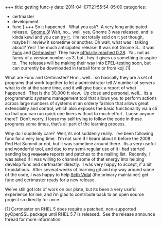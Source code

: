 +++
title: getting func-y
date: 2011-04-07T21:55:54-05:00
categories:
  - certmaster
  - development
  - func
]
+++
So it happened.  What you ask?  A very long anticipated release.  <a title="Gnome 3 Release Announcement" href="http://www.gnome.org/" target="_blank">Gnome 3</a>! Wait, no&#8230; well, yes, Gnome 3 was released, and is kinda kewl and you can <a title="Gnome 3 Try It Live Download" href="http://www.gnome3.org/tryit.html" target="_blank">try it</a>.  I&#8217;m not totally sold on it yet though, maybe I&#8217;ll review it sometime or another. Oh wait, what was I talking about? Yes! The much anticipated release! It was not Gnome 3&#8230; it was <a title="Func Homepage" href="http://fedoraproject.org/func" target="_blank">Func</a> and <a title="Certmaster homepage" href="http://fedoraprooject.org/certmaster" target="_blank">Certmaster</a>!  They have <a title="Func 0.28 Release Announce" href="https://www.redhat.com/archives/func-list/2011-April/msg00010.html" target="_blank">officially reached 0.28</a>.  Ya.. not as fancy of a version number as 3, but.. hey it gives us something to aspire to.  The releases will be making their way into EPEL-testing soon, but can currently be downloaded in tarball form or from koji.[1]

What are Func and Certmaster? Hrm.. well&#8230; so basically they are a set of programs that work together to let a administrator tell _N_ number of servers what to do at the same time, and it will give back a report of what happened.  That is the 30,000 ft view.  Up close and personal, well&#8230; its a programmatic systems management tool that allows you to perform actions across large numbers of systems in an orderly fashion that allows great extensibility and control; which also exposes the basic functionality via a cli so that you can run quick one liners without to much effort.  Loose anyone there?  Don&#8217;t worry, I loose my self trying to follow the code in these programs some times, that&#8217;s all part of the learning process.

Why do I suddenly care?  Well, its not suddenly really.  I&#8217;ve been following func for a very long time.  I&#8217;m not sure if I heard about it before the 2008 Red Hat Summit or not, but it was sometime around there.  Its a very useful and wonderful tool, and due to my semi-regular use of it I had started sending bug <del>requests</del> reports and patches to the mailing list.  Recently, I was asked if I was willing to channel some of that energy into helping develop func and certmaster directly.  I was very happy to accept, if a bit trepidatious.  After several weeks of learning git and my way around some of the code, I was happy to help <a title="Seth Vidal's blog" href="http://skvidal.wordpress.com/" target="_blank">Seth Vidal</a> (the primary maintainer) get func and certmaster ready for a new release.

We&#8217;ve still got lots of work on our plate, but its been a very useful experience for me, and i&#8217;m glad to contribute back to an open source project so directly for once.

[1] Certmaster on RHEL 5 does require a patched, non-supported pyOpenSSL package until RHEL 5.7 is released.  See the release announce thread for more information.
